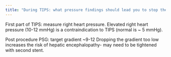```yaml
---
title: "During TIPS: what pressure findings should lead you to stop the case; what is target portosystemic gradient?"
---
```

First part of TIPS: measure right heart pressure.
Elevated right heart pressure (10-12 mmHg) is a contraindication to TIPS (normal is ~ 5 mmHg).

Post procedure PSG: target gradient ~9-12
Dropping the gradient too low increases the risk of hepatic encephalopathy- may need to be tightened with second stent.

